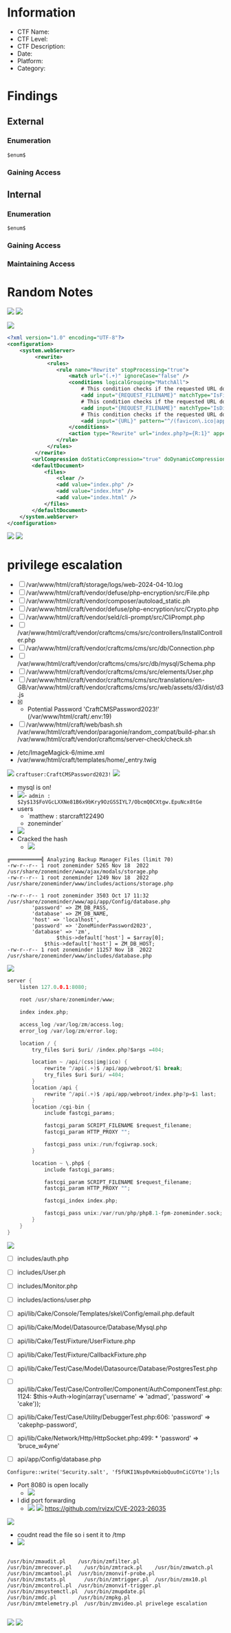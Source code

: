 # Information
- CTF Name: 
- CTF Level:
- CTF Description: 
- Date: 
- Platform: 
- Category: 

# Findings

## External
### Enumeration
`$enum$`

### Gaining Access


## Internal
### Enumeration
`$enum$`

### Gaining Access


### Maintaining Access


# Random Notes
![](https://i.imgur.com/dkr8zPh.png)
![](https://i.imgur.com/yozKpDB.png)

![](https://i.imgur.com/qoYcdPK.png)
```xml
<?xml version="1.0" encoding="UTF-8"?>
<configuration>
    <system.webServer>
         <rewrite>
             <rules>
                <rule name="Rewrite" stopProcessing="true">
                    <match url="(.+)" ignoreCase="false" />
                    <conditions logicalGrouping="MatchAll">
	                    # This condition checks if the requested URL does not match an existing file
                        <add input="{REQUEST_FILENAME}" matchType="IsFile" ignoreCase="false" negate="true" />
                        # This condition checks if the requested URL does not match an existing directory
                        <add input="{REQUEST_FILENAME}" matchType="IsDirectory" ignoreCase="false" negate="true" />
                        # This condition checks if the requested URL does not match the pattern specified. In this case, it checks if the URL does not start with `/favicon.ico` or `/apple-touch-icon` followed by any characters and ending with `.png`.
                        <add input="{URL}" pattern="^/(favicon\.ico|apple-touch-icon.*\.png)$" negate="true" />
                    </conditions>
                    <action type="Rewrite" url="index.php?p={R:1}" appendQueryString="true" />
                </rule>
             </rules>
         </rewrite>
        <urlCompression doStaticCompression="true" doDynamicCompression="true" />
        <defaultDocument>
            <files>
                <clear />
                <add value="index.php" />
                <add value="index.htm" />
                <add value="index.html" />
            </files>
        </defaultDocument>
    </system.webServer>
</configuration>
```
![](https://i.imgur.com/gSdsLs2.png)
![](https://i.imgur.com/UqTzpw0.png)
# privilege escalation
- [ ] /var/www/html/craft/storage/logs/web-2024-04-10.log
- [ ] /var/www/html/craft/vendor/defuse/php-encryption/src/File.php
- [ ] /var/www/html/craft/vendor/composer/autoload_static.ph
- [ ] /var/www/html/craft/vendor/defuse/php-encryption/src/Crypto.php
- [ ] /var/www/html/craft/vendor/seld/cli-prompt/src/CliPrompt.php
- [ ] /var/www/html/craft/vendor/craftcms/cms/src/controllers/InstallController.php
- [ ] /var/www/html/craft/vendor/craftcms/cms/src/db/Connection.php
- [ ] /var/www/html/craft/vendor/craftcms/cms/src/db/mysql/Schema.php
- [ ] /var/www/html/craft/vendor/craftcms/cms/src/elements/User.php
- [ ] /var/www/html/craft/vendor/craftcms/cms/src/translations/en-GB/var/www/html/craft/vendor/craftcms/cms/src/web/assets/d3/dist/d3.js
- [x]   - Potential Password 'CraftCMSPassword2023!' (/var/www/html/craft/.env:19)
- [ ] /var/www/html/craft/web/bash.sh
/var/www/html/craft/vendor/paragonie/random_compat/build-phar.sh
/var/www/html/craft/vendor/craftcms/server-check/check.sh
- /etc/ImageMagick-6/mime.xml
- /var/www/html/craft/templates/home/_entry.twig

![](https://i.imgur.com/nbK92sp.png)
`craftuser:CraftCMSPassword2023!`
![](https://i.imgur.com/gbKKOED.png)
- mysql is on!
- ![](https://i.imgur.com/wofJngh.png)- `admin : $2y$13$FoVGcLXXNe81B6x9bKry9OzGSSIYL7/ObcmQ0CXtgw.EpuNcx8tGe`
- users 
	- `matthew : starcraft122490
	- zoneminder`
- ![](https://i.imgur.com/xkIgUqP.png)
- Cracked the hash
	- ![](https://i.imgur.com/QLhqpUp.png)


```shell
╔══════════╣ Analyzing Backup Manager Files (limit 70)
-rw-r--r-- 1 root zoneminder 5265 Nov 18  2022 /usr/share/zoneminder/www/ajax/modals/storage.php
-rw-r--r-- 1 root zoneminder 1249 Nov 18  2022 /usr/share/zoneminder/www/includes/actions/storage.php

-rw-r--r-- 1 root zoneminder 3503 Oct 17 11:32 /usr/share/zoneminder/www/api/app/Config/database.php
		'password' => ZM_DB_PASS,
		'database' => ZM_DB_NAME,
		'host' => 'localhost',
		'password' => 'ZoneMinderPassword2023',
		'database' => 'zm',
				$this->default['host'] = $array[0];
			$this->default['host'] = ZM_DB_HOST;
-rw-r--r-- 1 root zoneminder 11257 Nov 18  2022 /usr/share/zoneminder/www/includes/database.php
```

![](https://i.imgur.com/J5KPwRo.png)
```c
server {
    listen 127.0.0.1:8080;

    root /usr/share/zoneminder/www;

    index index.php;

    access_log /var/log/zm/access.log;
    error_log /var/log/zm/error.log;

    location / {
        try_files $uri $uri/ /index.php?$args =404;

        location ~ /api/(css|img|ico) {
            rewrite ^/api(.+)$ /api/app/webroot/$1 break;
            try_files $uri $uri/ =404;
        }
        location /api {
            rewrite ^/api(.+)$ /api/app/webroot/index.php?p=$1 last;
        }
        location /cgi-bin {
            include fastcgi_params;

            fastcgi_param SCRIPT_FILENAME $request_filename;
            fastcgi_param HTTP_PROXY "";

            fastcgi_pass unix:/run/fcgiwrap.sock;
        }

        location ~ \.php$ {
            include fastcgi_params;

            fastcgi_param SCRIPT_FILENAME $request_filename;
            fastcgi_param HTTP_PROXY "";

            fastcgi_index index.php;

            fastcgi_pass unix:/var/run/php/php8.1-fpm-zoneminder.sock;
        }
    }
}
```
![](https://i.imgur.com/JdBBD3x.png)
- [ ] includes/auth.php
- [ ] includes/User.ph
- [ ] includes/Monitor.php
- [ ] includes/actions/user.php
- [ ] api/lib/Cake/Console/Templates/skel/Config/email.php.default
- [ ] api/lib/Cake/Model/Datasource/Database/Mysql.php
- [ ] api/lib/Cake/Test/Fixture/UserFixture.php
- [ ] api/lib/Cake/Test/Fixture/CallbackFixture.php
- [ ] api/lib/Cake/Test/Case/Model/Datasource/Database/PostgresTest.php
- [ ] api/lib/Cake/Test/Case/Controller/Component/AuthComponentTest.php:1124:		$this->Auth->login(array('username' => 'admad', 'password' => 'cake'));
- [ ] api/lib/Cake/Test/Case/Utility/DebuggerTest.php:606:			'password' => 'cakephp-password',
- [ ] api/lib/Cake/Network/Http/HttpSocket.php:499: *     'password' => 'bruce_w4yne'
- [ ] api/app/Config/database.php


` Configure::write('Security.salt', 'f5fUKI1Nsp0vKmiobQuu0nCiCGYte');ls
`
- Port 8080 is open locally
	- ![](https://i.imgur.com/DZ3qIye.png)
- I did port forwarding
	- ![](https://i.imgur.com/sronEwP.png)
![](https://i.imgur.com/qKOusOk.png)
https://github.com/rvizx/CVE-2023-26035

![](https://i.imgur.com/j4gcZ03.png)
- coudnt read the file so i sent it to /tmp
- ![](https://i.imgur.com/0BoZFqb.png)
```shell

/usr/bin/zmaudit.pl    /usr/bin/zmfilter.pl         /usr/bin/zmrecover.pl    /usr/bin/zmtrack.pl    /usr/bin/zmwatch.pl
/usr/bin/zmcamtool.pl  /usr/bin/zmonvif-probe.pl    /usr/bin/zmstats.pl      /usr/bin/zmtrigger.pl  /usr/bin/zmx10.pl
/usr/bin/zmcontrol.pl  /usr/bin/zmonvif-trigger.pl  /usr/bin/zmsystemctl.pl  /usr/bin/zmupdate.pl
/usr/bin/zmdc.pl       /usr/bin/zmpkg.pl            /usr/bin/zmtelemetry.pl  /usr/bin/zmvideo.pl privelege escalation


```

![](https://i.imgur.com/AEDUMZO.png)
![](https://i.imgur.com/kVCH0XX.png)
